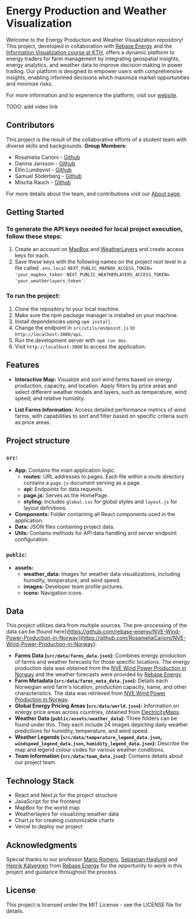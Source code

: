 # Energy Production and Weather Visualization

Welcome to the Energy Production and Weather Visualization repository! This project, developed in collaboration with [Rebase Energy](https://www.rebase.energy/) and the [Information Visualization course at KTH](https://www.kth.se/student/kurser/kurs/DH2321?l=en), offers a dynamic platform to energy traders for farm management by integrating geospatial insights, energy analytics, and weather data to improve decision making in power trading. Our platform is designed to empower users with comprehensive insights, enabling informed decisions which maximize market opportunities and minimize risks.

For more information and to experience the platform, visit our [website](https://weather-visualization-rebase.vercel.app/).

TODO: add video link 

## Contributors

This project is the result of the collaborative efforts of a student team with diverse skills and backgrounds. 
**Group Members:** 
- Rosamelia Carioni - [Github](https://github.com/RosameliaCarioni)
- Danina Jansson - [Github](https://github.com/DaninaJansson)
- Ellin Lundqvist - [Github](https://github.com/elinlqv)
- Samuel Söderberg - [Github](https://github.com/sasoder)
- Mischa Rauch - [Github](https://github.com/MischaRauch)

For more details about the team, and contributions visit our [About page](https://weather-visualization-rebase.vercel.app/about).

## Getting Started

### To generate the API keys needed for local project execution, follow these steps:
1. Create an account on [MapBox](https://www.mapbox.com/) and [WeatherLayers](https://weatherlayers.com/demo.html) and create access keys for each.
2. Save these keys with the following names on the project root level in a file called `.env.local` `NEXT_PUBLIC_MAPBOX_ACCESS_TOKEN= 'your_mapbox_token'` `NEXT_PUBLIC_WEATHERLAYERS_ACCESS_TOKEN= 'your_weatherlayers_token'`.

### To run the project:
1. Clone the repository to your local machine.
2. Make sure the npm package manager is installed on your machine. 
3. Install dependencies using `npm install`.
4. Change the endpoint in `src/utils/endpoint.js` to `http://localhost:3000/api`. 
5. Run the development server with `npm run dev`.
6. Visit `http://localhost:3000` to access the application.

## Features

- **Interactive Map:** Visualize and sort wind farms based on energy production, capacity, and location. Apply filters by price areas and select different weather models and layers, such as temperature, wind speed, and relative humidity.

- **List Farms Information:** Access detailed performance metrics of wind farms, with capabilities to sort and filter based on specific criteria such as price areas.


## Project structure 
### `src`:
- **App:** Contains the main application logic.
  - **routes:** URL addresses to pages. Each file within a route directory contains a `page.js` document serving as a page.
  - **api:** Endpoints for data requests.
  - **page.js:** Serves as the HomePage.
  - **styling:** Includes `global.css` for global styles and `layout.js` for layout definitions.
- **Components:** Folder containing all React components used in the application.
- **Data:** JSON files containing project data.
- **Utils:** Contains methods for API data handling and server endpoint configuration.

### `public`:
- **assets:**
  - **weather_data:** Images for weather data visualizations, including humidity, temperature, and wind speed.
  - **images:** Developer team profile pictures.
  - **icons:** Navigation icons.

## Data

This project utilizes data from multiple sources. The pre-processing of the data can be [found here](https://github.com/rebase-energy/NVE-Wind-Power-Production-in-Norway](https://github.com/RosameliaCarioni/NVE-Wind-Power-Production-in-Norway):

- **Farms Data (`src/data/farms_data.json`):** Combines energy production of farms and weather forecasts for those specific locations. The energy production data was obtained from the [NVE Wind Power Production in Norway](https://github.com/rebase-energy/NVE-Wind-Power-Production-in-Norway) and the weather forecasts were provided by [Rebase Energy](https://www.rebase.energy/).
- **Farm Metadata (`src/data/farms_meta_data.json`):** Details each Norwegian wind farm's location, production capacity, name, and other characteristics. The data was retrieved from [NVE Wind Power Production in Norway](https://github.com/rebase-energy/NVE-Wind-Power-Production-in-Norway).
- **Global Energy Pricing Areas (`src/data/world.json`):** Information on energy price areas across countries, obtained from [ElectricityMaps](https://github.com/electricitymaps/electricitymaps-contrib/tree/master/web/geo).
- **Weather Data (`public/assets/weather_data`):** Three folders can be found under this. They each include 24 images depicting daily weather predictions for humidity, temperature, and wind speed.
- **Weather Legends (`src/data/temperature_legend_data.json`, `windspeed_legend_data.json`, `humidity_legend_data.json`):** Describe the map and legend colour codes for various weather conditions.
- **Team Information (`src/data/team_data.json`):** Contains details about our project team.


## Technology Stack

- React and Next.js for the project structure
- JavaScript for the frontend
- MapBox for the world map
- Weatherlayers for visualizing weather data
- Chart.js for creating customizable charts
- Vercel to deploy our project



## Acknowledgments

Special thanks to our professor [Mario Romero](https://www.linkedin.com/search/results/all/?fetchDeterministicClustersOnly=true&heroEntityKey=urn%3Ali%3Afsd_profile%3AACoAAADoHHcB82kx1734f-HuZhngWj8iIWY8ZXs&keywords=mario%20romero&origin=RICH_QUERY_SUGGESTION&position=0&searchId=99bed06d-720d-4bd8-aa6c-cceb65fb9d20&sid=dit&spellCorrectionEnabled=false), [Sebastian Haglund](https://www.linkedin.com/in/sebaheg/) and [Henrik Kälvegren](https://www.linkedin.com/in/henrik-kälvegren-1129a8147/) from [Rebase Energy](https://www.rebase.energy/) for the opportunity to work in this project and guidance throughout the process.

## License
 
This project is licensed under the MIT License - see the LICENSE file for details.






